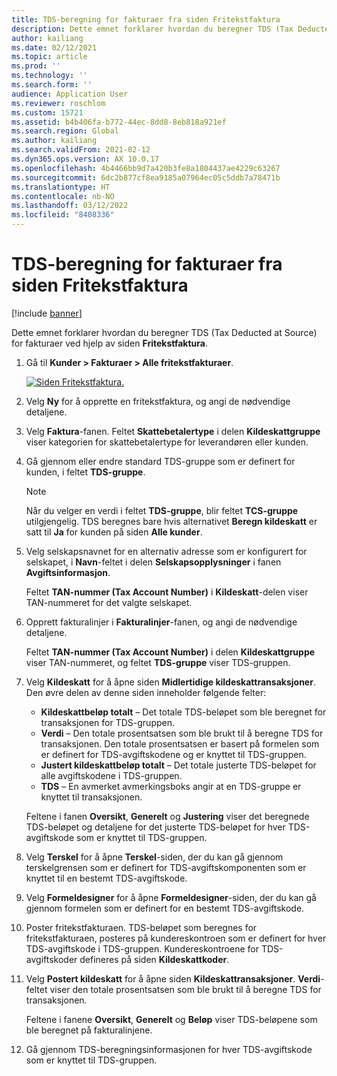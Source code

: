 ```yaml
---
title: TDS-beregning for fakturaer fra siden Fritekstfaktura
description: Dette emnet forklarer hvordan du beregner TDS (Tax Deducted at Source) for fakturaer ved hjelp av siden Fritekstfaktura.
author: kailiang
ms.date: 02/12/2021
ms.topic: article
ms.prod: ''
ms.technology: ''
ms.search.form: ''
audience: Application User
ms.reviewer: roschlom
ms.custom: 15721
ms.assetid: b4b406fa-b772-44ec-8dd8-8eb818a921ef
ms.search.region: Global
ms.author: kailiang
ms.search.validFrom: 2021-02-12
ms.dyn365.ops.version: AX 10.0.17
ms.openlocfilehash: 4b4466bb9d7a420b3fe8a1804437ae4229c63267
ms.sourcegitcommit: 6dc2b877cf8ea9185a07964ec05c5ddb7a78471b
ms.translationtype: HT
ms.contentlocale: nb-NO
ms.lasthandoff: 03/12/2022
ms.locfileid: "8408336"
---
```

# <a name="tds-calculation-on-invoices-from-the-free-text-invoice-page"></a>TDS-beregning for fakturaer fra siden Fritekstfaktura

[!include [banner](../includes/banner.md)]

Dette emnet forklarer hvordan du beregner TDS (Tax Deducted at Source) for fakturaer ved hjelp av siden **Fritekstfaktura**.

1. Gå til **Kunder \> Fakturaer \> Alle fritekstfakturaer**.

    [![Siden Fritekstfaktura.](./media/apac-ind-TDS-57-1.png)](./media/apac-ind-TDS-57-1.png)

2. Velg **Ny** for å opprette en fritekstfaktura, og angi de nødvendige detaljene.
3. Velg **Faktura**-fanen. Feltet **Skattebetalertype** i delen **Kildeskattgruppe** viser kategorien for skattebetalertype for leverandøren eller kunden.
4. Gå gjennom eller endre standard TDS-gruppe som er definert for kunden, i feltet **TDS-gruppe**.

    > [!NOTE]
    > Når du velger en verdi i feltet **TDS-gruppe**, blir feltet **TCS-gruppe** utilgjengelig. TDS beregnes bare hvis alternativet **Beregn kildeskatt** er satt til **Ja** for kunden på siden **Alle kunder**.

5. Velg selskapsnavnet for en alternativ adresse som er konfigurert for selskapet, i **Navn**-feltet i delen **Selskapsopplysninger** i fanen **Avgiftsinformasjon**.

    Feltet **TAN-nummer (Tax Account Number)** i **Kildeskatt**-delen viser TAN-nummeret for det valgte selskapet.

6. Opprett fakturalinjer i **Fakturalinjer**-fanen, og angi de nødvendige detaljene.

    Feltet **TAN-nummer (Tax Account Number)** i delen **Kildeskattgruppe** viser TAN-nummeret, og feltet **TDS-gruppe** viser TDS-gruppen.

7. Velg **Kildeskatt** for å åpne siden **Midlertidige kildeskattransaksjoner**. Den øvre delen av denne siden inneholder følgende felter:

    - **Kildeskattbeløp totalt** – Det totale TDS-beløpet som ble beregnet for transaksjonen for TDS-gruppen.
    - **Verdi** – Den totale prosentsatsen som ble brukt til å beregne TDS for transaksjonen. Den totale prosentsatsen er basert på formelen som er definert for TDS-avgiftskodene og er knyttet til TDS-gruppen.
    - **Justert kildeskattbeløp totalt** – Det totale justerte TDS-beløpet for alle avgiftskodene i TDS-gruppen.
    - **TDS** – En avmerket avmerkingsboks angir at en TDS-gruppe er knyttet til transaksjonen.

    Feltene i fanen **Oversikt**, **Generelt** og **Justering** viser det beregnede TDS-beløpet og detaljene for det justerte TDS-beløpet for hver TDS-avgiftskode som er knyttet til TDS-gruppen.

8. Velg **Terskel** for å åpne **Terskel**-siden, der du kan gå gjennom terskelgrensen som er definert for TDS-avgiftskomponenten som er knyttet til en bestemt TDS-avgiftskode.
9. Velg **Formeldesigner** for å åpne **Formeldesigner**-siden, der du kan gå gjennom formelen som er definert for en bestemt TDS-avgiftskode.
10. Poster fritekstfakturaen. TDS-beløpet som beregnes for fritekstfakturaen, posteres på kundereskontroen som er definert for hver TDS-avgiftskode i TDS-gruppen. Kundereskontroene for TDS-avgiftskoder defineres på siden **Kildeskattkoder**.
11. Velg **Postert kildeskatt** for å åpne siden **Kildeskattransaksjoner**. **Verdi**-feltet viser den totale prosentsatsen som ble brukt til å beregne TDS for transaksjonen.

    Feltene i fanene **Oversikt**, **Generelt** og **Beløp** viser TDS-beløpene som ble beregnet på fakturalinjene.

12. Gå gjennom TDS-beregningsinformasjonen for hver TDS-avgiftskode som er knyttet til TDS-gruppen.

